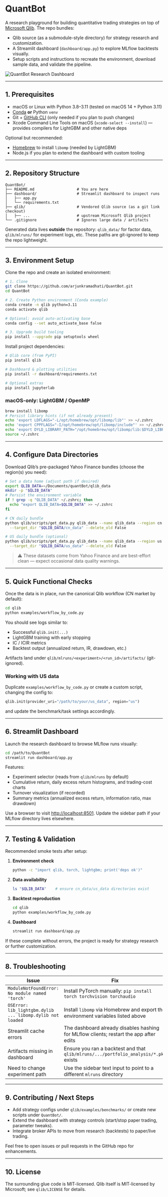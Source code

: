 # QuantBot

A research playground for building quantitative trading strategies on top of [Microsoft Qlib](https://github.com/microsoft/qlib). The repo bundles:

- Qlib source (as a submodule-style directory) for strategy research and customization.
- A Streamlit dashboard (`dashboard/app.py`) to explore MLflow backtests visually.
- Setup scripts and instructions to recreate the environment, download sample data, and validate the pipeline.

![QuantBot Research Dashboard](docs/QuantBot%20Research%20Dashboard.png)

---

## 1. Prerequisites

- macOS or Linux with Python 3.8–3.11 (tested on macOS 14 + Python 3.11)
- [Conda](https://github.com/conda-forge/miniforge) **or** Python `venv`
- Git + [GitHub CLI](https://cli.github.com/) (only needed if you plan to push changes)
- Xcode Command Line Tools on macOS (`xcode-select --install`) — provides compilers for LightGBM and other native deps

Optional but recommended:

- [Homebrew](https://brew.sh/) to install `libomp` (needed by LightGBM)
- Node.js if you plan to extend the dashboard with custom tooling

---

## 2. Repository Structure

```
QuantBot/
├── README.md                   # You are here
├── dashboard/                  # Streamlit dashboard to inspect runs
│   ├── app.py
│   └── requirements.txt
├── qlib/                       # Vendored Qlib source (as a git link checkout)
│   ├── ...                     # upstream Microsoft Qlib project
└── .gitignore                  # Ignores large data / artifacts
```

Generated data lives **outside** the repository: `qlib_data/` for factor data, `qlib/mlruns/` for experiment logs, etc. These paths are git-ignored to keep the repo lightweight.

---

## 3. Environment Setup

Clone the repo and create an isolated environment:

```bash
# 1. Clone
git clone https://github.com/arjunkramadhati/QuantBot.git
cd QuantBot

# 2. Create Python environment (Conda example)
conda create -n qlib python=3.11
conda activate qlib

# Optional: avoid auto-activating base
conda config --set auto_activate_base false

# 3. Upgrade build tooling
pip install --upgrade pip setuptools wheel
```

Install project dependencies:

```bash
# Qlib core (from PyPI)
pip install qlib

# Dashboard & plotting utilities
pip install -r dashboard/requirements.txt

# Optional extras
pip install jupyterlab
```

### macOS-only: LightGBM / OpenMP

```bash
brew install libomp
# Persist library hints (if not already present)
echo 'export LDFLAGS="-L/opt/homebrew/opt/libomp/lib"' >> ~/.zshrc
echo 'export CPPFLAGS="-I/opt/homebrew/opt/libomp/include"' >> ~/.zshrc
echo 'export DYLD_LIBRARY_PATH="/opt/homebrew/opt/libomp/lib:$DYLD_LIBRARY_PATH"' >> ~/.zshrc
source ~/.zshrc
```

---

## 4. Configure Data Directories

Download Qlib’s pre-packaged Yahoo Finance bundles (choose the region(s) you need):

```bash
# Set a data home (adjust path if desired)
export QLIB_DATA=~/Documents/quantBot/qlib_data
mkdir -p "$QLIB_DATA"
# Persist the environment variable
if ! grep -q "QLIB_DATA" ~/.zshrc; then
  echo "export QLIB_DATA=$QLIB_DATA" >> ~/.zshrc
fi

# CN daily bundle
python qlib/scripts/get_data.py qlib_data --name qlib_data --region cn --interval 1d \
  --target_dir "$QLIB_DATA/cn_data" --delete_old False

# US daily bundle (optional)
python qlib/scripts/get_data.py qlib_data --name qlib_data --region us --interval 1d \
  --target_dir "$QLIB_DATA/us_data" --delete_old False
```

> ⚠️ These datasets come from Yahoo Finance and are best-effort clean — expect occasional data quality warnings.

---

## 5. Quick Functional Checks

Once the data is in place, run the canonical Qlib workflow (CN market by default):

```bash
cd qlib
python examples/workflow_by_code.py
```

You should see logs similar to:

- Successful `qlib.init(...)`
- LightGBM training with early stopping
- IC / ICIR metrics
- Backtest output (annualized return, IR, drawdown, etc.)

Artifacts land under `qlib/mlruns/<experiment>/<run_id>/artifacts/` (git-ignored).

### Working with US data

Duplicate `examples/workflow_by_code.py` or create a custom script, changing the config to:

```python
qlib.init(provider_uri="/path/to/your/us_data", region="us")
```

and update the benchmark/task settings accordingly.

---

## 6. Streamlit Dashboard

Launch the research dashboard to browse MLflow runs visually:

```bash
cd /path/to/QuantBot
streamlit run dashboard/app.py
```

Features:

- Experiment selector (reads from `qlib/mlruns` by default)
- Cumulative return, daily excess return histograms, and trading-cost charts
- Turnover visualization (if recorded)
- Summary metrics (annualized excess return, information ratio, max drawdown)

Use a browser to visit [http://localhost:8501](http://localhost:8501). Update the sidebar path if your MLflow directory lives elsewhere.

---

## 7. Testing & Validation

Recommended smoke tests after setup:

1. **Environment check**
   ```bash
   python -c "import qlib, torch, lightgbm; print('deps ok')"
   ```

2. **Data availability**
   ```bash
   ls "$QLIB_DATA"    # ensure cn_data/us_data directories exist
   ```

3. **Backtest reproduction**
   ```bash
   cd qlib
   python examples/workflow_by_code.py
   ```

4. **Dashboard**
   ```bash
   streamlit run dashboard/app.py
   ```

If these complete without errors, the project is ready for strategy research or further customization.

---

## 8. Troubleshooting

| Issue | Fix |
|-------|-----|
| `ModuleNotFoundError: No module named 'torch'` | Install PyTorch manually: `pip install torch torchvision torchaudio` |
| `OSError: lib_lightgbm.dylib ... libomp.dylib not loaded` | Install `libomp` via Homebrew and export the environment variables listed above |
| Streamlit cache errors | The dashboard already disables hashing for MLflow clients; restart the app after edits |
| Artifacts missing in dashboard | Ensure you ran a backtest and that `qlib/mlruns/.../portfolio_analysis/*.pkl` exists |
| Need to change experiment path | Use the sidebar text input to point to a different `mlruns` directory |

---

## 9. Contributing / Next Steps

- Add strategy configs under `qlib/examples/benchmarks/` or create new scripts under `QuantBot/`.
- Extend the dashboard with strategy controls (start/stop paper trading, parameter tweaks).
- Integrate broker APIs to move from research (backtests) to paper/live trading.

Feel free to open issues or pull requests in the GitHub repo for enhancements.

---

## 10. License

The surrounding glue code is MIT-licensed. Qlib itself is MIT-licensed by Microsoft; see `qlib/LICENSE` for details.
